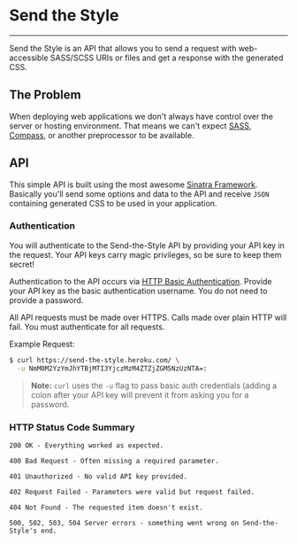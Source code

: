 # Send the Style
---

Send the Style is an API that allows you to send a request with web-accessible 
SASS/SCSS URIs or files and get a response with the generated CSS.

## The Problem

When deploying web applications we don't always have control over the server or 
hosting environment. That means we can't expect [SASS](http://sass-lang.com/), 
[Compass](http://compass-style.org/), or another preprocessor to be available.

## API

This simple API is built using the most awesome [Sinatra Framework](http://www.sinatrarb.com/). 
Basically you'll send some options and data to the API and receive `JSON` containing 
generated CSS to be used in your application.

### Authentication

You will authenticate to the Send-the-Style API by providing your API key in the 
request. Your API keys carry magic privileges, so be sure to keep them secret!

Authentication to the API occurs via 
[HTTP Basic Authentication](http://en.wikipedia.org/wiki/Basic_access_authentication). 
Provide your API key as the basic authentication username. You do not need to 
provide a password.

All API requests must be made over HTTPS. Calls made over plain HTTP will fail. 
You must authenticate for all requests.

Example Request:

```bash
$ curl https://send-the-style.heroku.com/ \
  -u NmM0M2YzYmJhYTBjMTI3YjczMzM4ZTZjZGM5NzUzNTA=:
```

> **Note:** `curl` uses the `-u` flag to pass basic auth credentials (adding a 
> colon after your API key will prevent it from asking you for a password.

### HTTP Status Code Summary

`200 OK - Everything worked as expected.`

`400 Bad Request - Often missing a required parameter.`

`401 Unauthorized - No valid API key provided.`

`402 Request Failed - Parameters were valid but request failed.`

`404 Not Found - The requested item doesn't exist.`

`500, 502, 503, 504 Server errors - something went wrong on Send-the-Style's end.`
